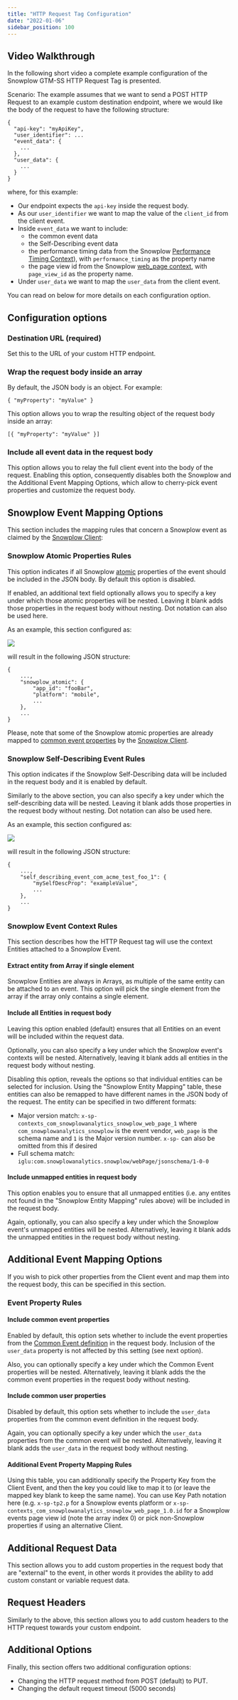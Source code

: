 ```yaml
---
title: "HTTP Request Tag Configuration"
date: "2022-01-06"
sidebar_position: 100
---
```


## Video Walkthrough

In the following short video a complete example configuration of the Snowplow GTM-SS HTTP Request Tag is presented.

Scenario: The example assumes that we want to send a POST HTTP Request to an example custom destination endpoint, where we would like the body of the request to have the following structure:

```
{
  "api-key": "myApiKey",
  "user_identifier": ...
  "event_data": {
    ...
  },
  "user_data": {
    ...
  }
}
```

where, for this example:

- Our endpoint expects the `api-key` inside the request body.
- As our `user_identifier` we want to map the value of the `client_id` from the client event.
- Inside `event_data` we want to include:
    - the common event data
    - the Self-Describing event data
    - the performance timing data from the Snowplow [Performance Timing Context](https://github.com/snowplow/iglu-central/blob/master/schemas/org.w3/PerformanceTiming/jsonschema/1-0-0)), with `performance_timing` as the property name
    - the page view id from the Snowplow [web\_page context](https://github.com/snowplow/iglu-central/blob/master/schemas/com.snowplowanalytics.snowplow/web_page/jsonschema/1-0-0), with `page_view_id` as the property name.
- Under `user_data` we want to map the `user_data` from the client event.

You can read on below for more details on each configuration option.

## Configuration options

### Destination URL (required)

Set this to the URL of your custom HTTP endpoint.

### Wrap the request body inside an array

By default, the JSON body is an object. For example:

```
{ "myProperty": "myValue" }
```

This option allows you to wrap the resulting object of the request body inside an array:

```
[{ "myProperty": "myValue" }]
```

### Include all event data in the request body

This option allows you to relay the full client event into the body of the request. Enabling this option, consequently disables both the Snowplow and the Additional Event Mapping Options, which allow to cherry-pick event properties and customize the request body.

## Snowplow Event Mapping Options

This section includes the mapping rules that concern a Snowplow event as claimed by the [Snowplow Client](/docs/migrated/forwarding-events-to-destinations/forwarding-events/google-tag-manager-server-side/snowplow-client-for-gtm-ss/):

### Snowplow Atomic Properties Rules

This option indicates if all Snowplow [atomic](https://github.com/snowplow/iglu-central/blob/master/schemas/com.snowplowanalytics.snowplow/atomic/jsonschema/1-0-0) properties of the event should be included in the JSON body. By default this option is disabled.

If enabled, an additional text field optionally allows you to specify a key under which those atomic properties will be nested. Leaving it blank adds those properties in the request body without nesting. Dot notation can also be used here.

As an example, this section configured as:

![](images/snowplow_atomic_nest.png)

will result in the following JSON structure:

```
{
    ...,
    "snowplow_atomic": {
        "app_id": "fooBar",
        "platform": "mobile",
        ...
    },
    ...
}
```

Please, note that some of the Snowplow atomic properties are already mapped to [common event properties](https://developers.google.com/tag-platform/tag-manager/server-side/common-event-data) by the [Snowplow Client](/docs/migrated/forwarding-events-to-destinations/forwarding-events/google-tag-manager-server-side/snowplow-client-for-gtm-ss/).

### Snowplow Self-Describing Event Rules

This option indicates if the Snowplow Self-Describing data will be included in the request body and it is enabled by default.

Similarly to the above section, you can also specify a key under which the self-describing data will be nested. Leaving it blank adds those properties in the request body without nesting. Dot notation can also be used here.

As an example, this section configured as:

![](images/snowplow_self_desc_no_nest.png)

will result in the following JSON structure:

```
{
    ...,
    "self_describing_event_com_acme_test_foo_1": {
        "mySelfDescProp": "exampleValue",
        ...
    },
    ...
}
```

### Snowplow Event Context Rules

This section describes how the HTTP Request tag will use the context Entities attached to a Snowplow Event.

#### Extract entity from Array if single element

Snowplow Entities are always in Arrays, as multiple of the same entity can be attached to an event. This option will pick the single element from the array if the array only contains a single element.

#### Include all Entities in request body

Leaving this option enabled (default) ensures that all Entities on an event will be included within the request data.

Optionally, you can also specify a key under which the Snowplow event's contexts will be nested. Alternatively, leaving it blank adds all entities in the request body without nesting.

Disabling this option, reveals the options so that individual entities can be selected for inclusion. Using the "Snowplow Entity Mapping" table, these entities can also be remapped to have different names in the JSON body of the request. The entity can be specified in two different formats:

- Major version match: `x-sp-contexts_com_snowplowanalytics_snowplow_web_page_1` where `com_snowplowanalytics_snowplow` is the event vendor, `web_page` is the schema name and `1` is the Major version number. `x-sp-` can also be omitted from this if desired
- Full schema match: `iglu:com.snowplowanalytics.snowplow/webPage/jsonschema/1-0-0`

#### Include unmapped entities in request body

This option enables you to ensure that all unmapped entities (i.e. any entites not found in the "Snowplow Entity Mapping" rules above) will be included in the request body.

Again, optionally, you can also specify a key under which the Snowplow event's unmapped entities will be nested. Alternatively, leaving it blank adds the unmapped entities in the request body without nesting.

## Additional Event Mapping Options

If you wish to pick other properties from the Client event and map them into the request body, this can be specified in this section.

### Event Property Rules

#### Include common event properties

Enabled by default, this option sets whether to include the event properties from the [Common Event definition](https://developers.google.com/tag-platform/tag-manager/server-side/common-event-data) in the request body. Inclusion of the `user_data` property is not affected by this setting (see next option).

Also, you can optionally specify a key under which the Common Event properties will be nested. Alternatively, leaving it blank adds the the common event properties in the request body without nesting.

#### Include common user properties

Disabled by default, this option sets whether to include the `user_data` properties from the common event definition in the request body.

Again, you can optionally specify a key under which the `user_data` properties from the common event will be nested. Alternatively, leaving it blank adds the `user_data` in the request body without nesting.

#### Additional Event Property Mapping Rules

Using this table, you can additionally specify the Property Key from the Client Event, and then the key you could like to map it to (or leave the mapped key blank to keep the same name). You can use Key Path notation here (e.g. `x-sp-tp2.p` for a Snowplow events platform or `x-sp-contexts_com_snowplowanalytics_snowplow_web_page_1.0.id` for a Snowplow events page view id (note the array index 0) or pick non-Snowplow properties if using an alternative Client.

## Additional Request Data

This section allows you to add custom properties in the request body that are "external" to the event, in other words it provides the ability to add custom constant or variable request data.

## Request Headers

Similarly to the above, this section allows you to add custom headers to the HTTP request towards your custom endpoint.

## Additional Options

Finally, this section offers two additional configuration options:

- Changing the HTTP request method from POST (default) to PUT.
- Changing the default request timeout (5000 seconds)
